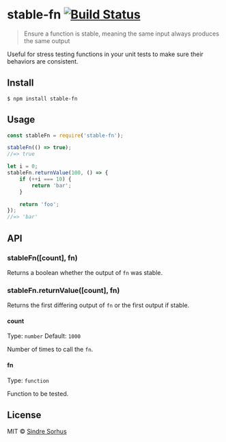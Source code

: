 # stable-fn [![Build Status](https://travis-ci.org/sindresorhus/stable-fn.svg?branch=master)](https://travis-ci.org/sindresorhus/stable-fn)

> Ensure a function is stable, meaning the same input always produces the same output

Useful for stress testing functions in your unit tests to make sure their behaviors are consistent.


## Install

```
$ npm install stable-fn
```


## Usage

```js
const stableFn = require('stable-fn');

stableFn(() => true);
//=> true

let i = 0;
stableFn.returnValue(100, () => {
	if (++i === 10) {
		return 'bar';
	}

	return 'foo';
});
//=> 'bar'
```


## API

### stableFn([count], fn)

Returns a boolean whether the output of `fn` was stable.

### stableFn.returnValue([count], fn)

Returns the first differing output of `fn` or the first output if stable.

#### count

Type: `number`
Default: `1000`

Number of times to call the `fn`.

#### fn

Type: `function`

Function to be tested.


## License

MIT © [Sindre Sorhus](http://sindresorhus.com)
